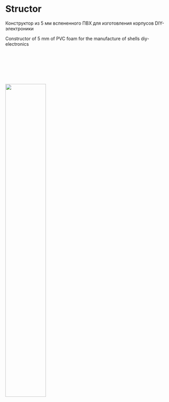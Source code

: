 # Structor
Конструктор из 5 мм вспененного ПВХ для изготовления корпусов DIY-электроники

Constructor of 5 mm of PVC foam for the manufacture of shells diy-electronics

<br><br><br><br><br><br>
<img align="center" width="50%" height="50%" src="https://raw.githubusercontent.com/TaniaMol/Structor/master/Presentation/interface.gif"/>
